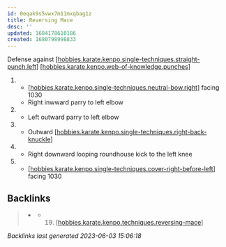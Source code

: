 ```yaml
---
id: 0eqak9s5vwx7m11mxqbag1z
title: Reversing Mace
desc: ''
updated: 1684178610186
created: 1680798998833
---
```


Defense against [[hobbies.karate.kenpo.single-techniques.straight-punch.left]]
[[hobbies.karate.kenpo.web-of-knowledge.punches]]

1. - [[hobbies.karate.kenpo.single-techniques.neutral-bow.right]] facing 1030
   - Right inwward parry to left elbow
2. - Left outward parry to left elbow
3. - Outward [[hobbies.karate.kenpo.single-techniques.right-back-knuckle]]
4. - Right downward looping roundhouse kick to the left knee
5. - [[hobbies.karate.kenpo.single-techniques.cover-right-before-left]] facing 1030





[//begin]: # "Autogenerated link references for markdown compatibility"
[hobbies.karate.kenpo.single-techniques.straight-punch.left]: ../single-techniques/hobbies.karate.kenpo.single-techniques.straight-punch.left "Left Straight Punch"
[hobbies.karate.kenpo.web-of-knowledge.punches]: ../web-of-knowledge/hobbies.karate.kenpo.web-of-knowledge.punches "Punches"
[hobbies.karate.kenpo.single-techniques.neutral-bow.right]: ../single-techniques/hobbies.karate.kenpo.single-techniques.neutral-bow.right "Right Neutral Bow"
[hobbies.karate.kenpo.single-techniques.right-back-knuckle]: ../single-techniques/hobbies.karate.kenpo.single-techniques.right-back-knuckle "Right Back Knuckle"
[hobbies.karate.kenpo.single-techniques.cover-right-before-left]: ../single-techniques/hobbies.karate.kenpo.single-techniques.cover-right-before-left "Cover Right before Left"
[//end]: # "Autogenerated link references"

## Backlinks

> - [](..\belts\hobbies.karate.kenpo.belts.2-orange.md)
>   - 19. [[hobbies.karate.kenpo.techniques.reversing-mace]]

_Backlinks last generated 2023-06-03 15:06:18_

[//begin]: # "Autogenerated link references for markdown compatibility"
[hobbies.karate.kenpo.single-techniques.straight-punch.left]: ../single-techniques/hobbies.karate.kenpo.single-techniques.straight-punch.left "Left Straight Punch"
[hobbies.karate.kenpo.web-of-knowledge.punches]: ../web-of-knowledge/hobbies.karate.kenpo.web-of-knowledge.punches "Punches"
[hobbies.karate.kenpo.single-techniques.neutral-bow.right]: ../single-techniques/hobbies.karate.kenpo.single-techniques.neutral-bow.right "Right Neutral Bow"
[hobbies.karate.kenpo.single-techniques.right-back-knuckle]: ../single-techniques/hobbies.karate.kenpo.single-techniques.right-back-knuckle "Right Back Knuckle"
[hobbies.karate.kenpo.single-techniques.cover-right-before-left]: ../single-techniques/hobbies.karate.kenpo.single-techniques.cover-right-before-left "Cover Right before Left"
[hobbies.karate.kenpo.techniques.reversing-mace]: hobbies.karate.kenpo.techniques.reversing-mace "Reversing Mace"
[//end]: # "Autogenerated link references"